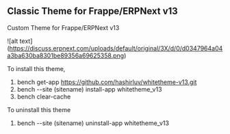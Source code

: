 ## Classic Theme for Frappe/ERPNext v13

Custom Theme for Frappe/ERPNext v13

![alt text] (https://discuss.erpnext.com/uploads/default/original/3X/d/0/d0347964a04a3ba630ba8301be89356a69625358.png)

To install this theme,

1. bench get-app https://github.com/hashirluv/whitetheme-v13.git
2. bench --site (sitename) install-app whitetheme_v13
3. bench clear-cache

To uninstall this theme

1. bench --site (sitename) uninstall-app whitetheme_v13